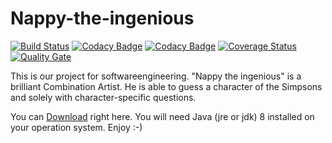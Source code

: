 # Nappy-the-ingenious 
[![Build Status](https://travis-ci.org/nappydevelopment/Nappy-the-ingenious.svg?branch=master)](https://travis-ci.org/nappydevelopment/Nappy-the-ingenious)
[![Codacy Badge](https://api.codacy.com/project/badge/grade/88d0971636d54d0ab9c7e008c7ecb682)](https://www.codacy.com/app/github_61/Nappy-the-ingenious)
[![Codacy Badge](https://api.codacy.com/project/badge/Coverage/88d0971636d54d0ab9c7e008c7ecb682)](https://www.codacy.com/app/NappyDevelopment/Nappy-the-ingenious?utm_source=github.com&amp;utm_medium=referral&amp;utm_content=nappydevelopment/Nappy-the-ingenious&amp;utm_campaign=Badge_Coverage)
[![Coverage Status](https://coveralls.io/repos/github/nappydevelopment/Nappy-the-ingenious/badge.svg?branch=master)](https://coveralls.io/github/nappydevelopment/Nappy-the-ingenious?branch=master)
[![Quality Gate](http://sonarqube.it.dh-karlsruhe.de/api/badges/gate?key=nappydevelompent%3Anappy-the-ingenious)](http://sonarqube.it.dh-karlsruhe.de/overview?id=nappydevelompent%3Anappy-the-ingenious)

This is our project for softwareengineering. "Nappy the ingenious" is a brilliant Combination Artist. He is able to guess a character of the Simpsons and solely with character-specific questions.


You can [Download](https://github.com/nappydevelopment/Nappy-the-ingenious/raw/master/jar/nappy-the-ingenious-1.0.0.jar) right here. You will need Java (jre or jdk) 8 installed on your operation system. Enjoy :-) 
